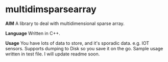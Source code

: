# multidimsparsearray

__AIM__
A library to deal with multidimensional sparse array. 

__Language__
Written in C++.

__Usage__
You have lots of data to store, and it's sporadic data. e.g. IOT sensors. Supports dumping to Disk so you save it on the go.
Sample usage written in test file. I will update readme soon.
